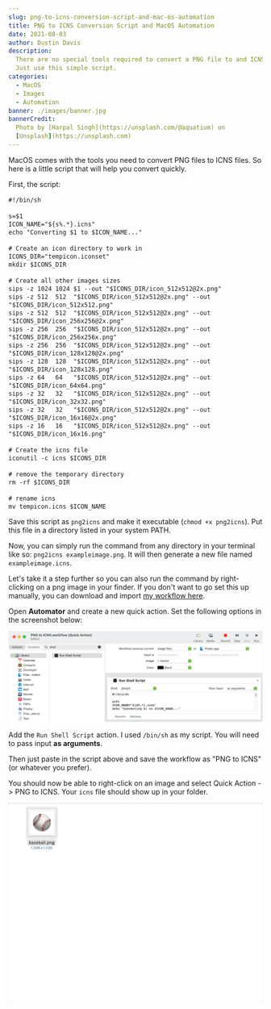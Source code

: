 ```yaml
---
slug: png-to-icns-conversion-script-and-mac-os-automation
title: PNG to ICNS Conversion Script and MacOS Automation
date: 2021-08-03
author: Dustin Davis
description:
  There are no special tools required to convert a PNG file to and ICNS file.
  Just use this simple script.
categories:
  - MacOS
  - Images
  - Automation
banner: ./images/banner.jpg
bannerCredit:
  Photo by [Harpal Singh](https://unsplash.com/@aquatium) on
  [Unsplash](https://unsplash.com)
---
```


MacOS comes with the tools you need to convert PNG files to ICNS files. So here
is a little script that will help you convert quickly.

First, the script:

```shell
#!/bin/sh

s=$1
ICON_NAME="${s%.*}.icns"
echo "Converting $1 to $ICON_NAME..."

# Create an icon directory to work in
ICONS_DIR="tempicon.iconset"
mkdir $ICONS_DIR

# Create all other images sizes
sips -z 1024 1024 $1 --out "$ICONS_DIR/icon_512x512@2x.png"
sips -z 512  512  "$ICONS_DIR/icon_512x512@2x.png" --out "$ICONS_DIR/icon_512x512.png"
sips -z 512  512  "$ICONS_DIR/icon_512x512@2x.png" --out "$ICONS_DIR/icon_256x256@2x.png"
sips -z 256  256  "$ICONS_DIR/icon_512x512@2x.png" --out "$ICONS_DIR/icon_256x256x.png"
sips -z 256  256  "$ICONS_DIR/icon_512x512@2x.png" --out "$ICONS_DIR/icon_128x128@2x.png"
sips -z 128  128  "$ICONS_DIR/icon_512x512@2x.png" --out "$ICONS_DIR/icon_128x128.png"
sips -z 64   64   "$ICONS_DIR/icon_512x512@2x.png" --out "$ICONS_DIR/icon_64x64.png"
sips -z 32   32   "$ICONS_DIR/icon_512x512@2x.png" --out "$ICONS_DIR/icon_32x32.png"
sips -z 32   32   "$ICONS_DIR/icon_512x512@2x.png" --out "$ICONS_DIR/icon_16x16@2x.png"
sips -z 16   16   "$ICONS_DIR/icon_512x512@2x.png" --out "$ICONS_DIR/icon_16x16.png"

# Create the icns file
iconutil -c icns $ICONS_DIR

# remove the temporary directory
rm -rf $ICONS_DIR

# rename icns
mv tempicon.icns $ICON_NAME
```

Save this script as `png2icns` and make it executable (`chmod +x png2icns`). Put
this file in a directory listed in your system PATH.

Now, you can simply run the command from any directory in your terminal like so:
`png2icns exampleimage.png`. It will then generate a new file named
`exampleimage.icns`.

Let's take it a step further so you can also run the command by right-clicking
on a png image in your finder. If you don't want to go set this up manually, you
can download and import [my workflow here](./downloads/workflow.zip).

Open **Automator** and create a new quick action. Set the following options in
the screenshot below:

![Quick Action screenshot](./images/PNG-to-ICNS-workflow.png)

Add the `Run Shell Script` action. I used `/bin/sh` as my script. You will need
to pass input **as arguments**.

Then just paste in the script above and save the workflow as "PNG to ICNS" (or
whatever you prefer).

You should now be able to right-click on an image and select Quick Action -> PNG
to ICNS. Your `icns` file should show up in your folder.

![Workflow example gif](./images/workflow.gif)
